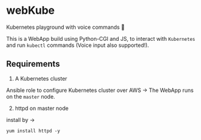 # webKube
Kubernetes playground with voice commands :microphone:

This is a WebApp build using Python-CGI and JS, to interact with `Kubernetes` and run `kubectl` commands (Voice input also supported!).

## Requirements

1. A Kubernetes cluster

Ansible role to configure Kubernetes cluster over AWS -> [](https://github.com/YashIndane/multinode-K8S-cluster-configure-aws)
The WebApp runs on the `master` node.

2. httpd on master node

install by ->

```
yum install httpd -y
```
